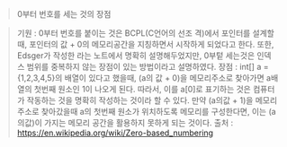 > 0부터 번호를 세는 것의 장점

> 기원 : 0부터 번호를 붙이는 것은 BCPL(C언어의 선조 격)에서 포인터를 설계할때, 포인터의 값 + 0의 메모리공간을 지칭하면서 시작하게 되었다고 한다. 
             또한, Edsger가 작성한 <Why numbering should start at zero>라는 노트에서 명확히 설명해두었지만, 
        0부텉 세는것은 인덱스 범위를 중복하지 않는 장점이 있는 방법이라고 설명하였다.
> 장점 : int[] a = {1,2,3,4,5}의 배열이 있다고 했을때, (a의 값 + 0)을 메모리주소로 찾아가면 a배열의 첫번째 원소인 1이 나오게 된다.
             따라서, 이를 a[0]로 표기하는 것은 컴퓨터가 작동하는 것을 명확히 작성하는 것이라 할 수 있다.
             만약 (a의값 + 1)을 메모리 주소로 찾아갔을때 a의 첫번째 원소가 위치하도록 메모리를 구성한다면, 
             이는 (a의값)이 가지는 메모리 공간을 활용하지 못하게 되는 것이다.
> 출처 : https://en.wikipedia.org/wiki/Zero-based_numbering